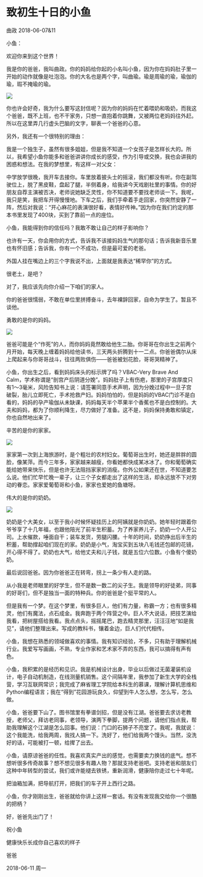 # 致初生十日的小鱼

曲政 2018-06-07&11

小鱼：

欢迎你来到这个世界！

我是你的爸爸，我叫曲政。你的妈妈给你起的小名叫小鱼，因为你在妈妈肚子里一开始的动作就像是吐泡泡。你的大名也是两个字，叫曲瑜。瑜是周瑜的瑜，瑜伽的瑜，瑕不掩瑜的瑜。

![](https://ws1.sinaimg.cn/large/006tKfTcgy1fs7d479c73j30tm18gak9.jpg)

你也许会好奇，我为什么要写这封信呢？因为你的妈妈在忙着喂奶和吸奶，而我这个爸爸，既不上班，也不干家务，只想一直抱着你跳舞，又被两位老妈妈往外赶。所以在这里弄几行虚头巴脑的文字，聊表一个爸爸的心意。

另外，我还有一个很特别的理由：

我是一个独生子，虽然有很多姐姐，但是我不知道一个女孩子是怎样长大的。所以，我希望小鱼你能多和爸爸讲讲你成长的感受，作为引导或交换，我也会讲我的困惑和想法。在我的梦想里，有这样一对父女：

中学放学很晚，我开车去接你。车里放着披头士的摇滚，我们都没有听。你在副驾驶位上，脱了黑皮鞋，盘起了腿，半侧着身，给我讲今天戏剧社里的事情。你的好朋友自荐主演被否决，老师说她缺乏灵性，你不知道要不要找老师谈一下。我呢，我只是笑，我把车开得慢慢地。下车之后，我们手牵着手走回家，你突然安静了一阵，然后对我说：“开心麻花的表演很好看，表情好传神。”因为你在我们约定的那本书里发现了400块，买到了靠前一点的座位。

小鱼，我能得到你的信任吗？我敢不敢让自己的样子影响你？

也许有一天，你会用你的方式，告诉我不该接妈妈生气的那句话；告诉我新音乐里也有怀旧感；告诉我，你有一个不成功，但是最可爱的老爸。

外国人挂在嘴边上的三个字我说不出，上面就是我表达“稀罕你”的方式。

很老土，是吧？

对了，我应该先向你介绍一下咱们的家人。

你的爸爸很懦弱，不敢在单位里拼搏奋斗，去年裸辞回家，自命为学生了。暂且不谈他。

勇敢的是你的妈妈。

![](https://ws1.sinaimg.cn/large/006tKfTcgy1fs7d4ltj2vj318g0xb4cc.jpg)

爸爸可能是个“作死”的人，而你妈妈竟然敢给他生二胎。你哥哥在你出生之前两个月开始，每天晚上缠着妈妈给他读书，三天两头折腾到十一二点。你爸爸偶尔从床上爬起来与你哥哥战斗，往往两败俱伤——爸爸被划花脸，哥哥哭精神了。

小鱼，你出生之后，看到妈妈床头的标示牌了吗？VBAC-Very Brave And Calm，学术称谓是“剖宫产后阴道分娩”。妈妈肚子上有伤疤，那里的子宫厚度只有1～3毫米，风险告知书上说：请签署同意手术声明，因为分娩过程中一旦子宫破裂，胎儿立即死亡，手术抢救产妇。妈妈怕怕的，但是妈妈的VBAC门诊不是白看的，妈妈的孕产瑜伽从未缺课，妈妈每天半个苹果半个香蕉也不是白控制的。大夫和妈妈，都为了你顺利降生，尽力做好了准备。这不是，妈妈保持勇敢和镇定，你也自然地出来了。

辛苦的是你的家家。

![](https://ws3.sinaimg.cn/large/006tKfTcgy1fs7dxuordfg30m80goe81.gif)

家家第一次到上海旅游时，是个粗壮的农村妇女。葡萄哥出生时，她还是胖胖的圆脸，像某萍。而今三年多，家家越来越瘦，你看她都快成某冰冰了。你和葡萄确实能给她带来快乐，但是也许无法阻挡家家的消瘦。你外公如果还在世，不知道要怎么说。他们忙早忙晚一辈子，让三个子女都走出了这样的生活，却永远放不下对劳动的眷恋。家家爱葡萄哥和小鱼，家家也爱她的鱼塘呀。

伟大的是你的奶奶。

![](https://ws4.sinaimg.cn/large/006tKfTcgy1fs7dynboirg30go0m84qp.gif)

奶奶是个大美女，以至于我小时候怀疑挂历上的阿姨就是你奶奶。她年轻时跟着你爷爷享了十几年福，也跟他陪光了前半生积蓄。为了养家养儿子，奶奶一个人开公司。上水催款，唾面自干；装车发货，劳腿闪腰。十年的时间，奶奶挣出后半生的积蓄，帮助撑起咱们现在的家。奶奶是小气，淘宝买到五块八毛钱还包邮的花镜，开心得不得了。奶奶也大气，给他丈夫和儿子钱，就是五位六位数。小鱼有个傻奶奶。

最后说回爸爸。因为你爸爸正在转弯，拐上一条少有人走的路。

从小我是老师眼里的好学生，但不是数一数二的尖子生。我是领导的好徒弟，同事的好哥们，但不是独当一面的特种兵。你的爸爸是个挺平常的人。

但是我有一个梦。在这个梦里，有很多巨人，他们有力量，称霸一方；也有很多精灵，他们有魔法，点石成金。我奔跑于两个阵营之中。巨人不大说话，把技艺演给我看，把树屋搭给我看。我点点头，摇摇尾巴，跑去精灵那里，汪汪汪地“如是我见”，请他们整理出来。写成的教科书，镶着金边，巨人们代代相传。

小鱼，我想在熟悉的领域做喜欢的事情。我有知识经验，不多，只有助于理解机械行业。我爱写写画画，不熟，专业作家和艺术家不弄的东西，我可以搞得有声有色。

小鱼，我积累的是经历和见识。我是机械设计出身，毕业以后做过无菌灌装机设计，电子自动机制造，在线测量机销售。这个间隔年里，我参加了新生大学的全栈营，学习互联网常识；我完成了麻省理工学院给本科生的慕课，理解计算机思维和Python编程语言；我在“得到”花园游玩良久，仰望到牛人怎么想，怎么写，怎么做。

小鱼，爸爸要下山了。图书馆里有拳谱剑招，但是没有江湖。爸爸要去求访老教授，老师父，拜访老同事，老领导，演两下拳脚，提两个问题，请他们指点我，帮助我理解这个江湖是怎么回事。他们说：门口的石狮子不亮堂了。我呢，我就说：这个我能洗，给我两周，我找人搞一下。洗好了，他们给我两个馒头。当然，没洗好的话，可能被打一顿，给撵了出去。

小鱼，请原谅爸爸的任性。我喜欢真实产出的感觉，也需要卖力换钱的底气。想不想听很多传奇故事？想不想见很多有趣人物？那就支持老爸吧。支持老爸和朋友们这种中年转型的尝试，我们或许能褪去铁锈，重新润滑，健康陪你走过七十年呢。

把油箱加满，把导航打开，把我们的车子开上西行之路。

小鱼，你才刚刚出生，爸爸就给你讲上这样一套话。有没有发现我交给你一个很酷的把柄？

好，爸爸先出门了！



祝小鱼

健康快乐长成你自己喜欢的样子



爸爸

2018-06-11 周一